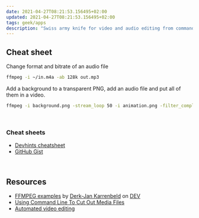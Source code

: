 ```yaml
---
date: 2021-04-27T08:21:53.156495+02:00
updated: 2021-04-27T08:21:53.156495+02:00
tags: geek/apps
description: "Swiss army knife for video and audio editing from command line"
---
```

## Cheat sheet

Change format and bitrate of an audio file
```sh
ffmpeg -i ~/in.m4a -ab 128k out.mp3
```

Add a background to a transparent PNG, add an audio file and put all of them in a video.
```sh
ffmpeg -i background.png -stream_loop 50 -i animation.png -filter_complex overlay -i voiceover.m4a -c:v libx264 -c:a copy out.mp4
```

<br>

### Cheat sheets

- [Devhints cheatsheet](https://devhints.io/ffmpeg "FFMPEG - Devhints")
- [GitHub Gist](https://gist.github.com/steven2358/ba153c642fe2bb1e47485962df07c730 "FFmpeg cheat sheet - GitHub Gist")

<br>

## Resources

- [FFMPEG examples](https://dev.to/sleeplessbyte/ffmpeg-examples-51l7) by [Derk-Jan Karrenbeld](https://derk-jan.com/ "Derk-Jan Karrenbeld") on [DEV]
- [Using Command Line To Cut Out Media Files](https://dev.to/nabbisen/ffmpeg-using-command-line-to-cut-out-video-files-1o3a "ffmpeg: Using Command Line To Cut Out Media Files")
- [Automated video editing](https://dev.to/dak425/cut-up-video-and-audio-with-just-ffmpeg-4l4m "Cut up video and audio with just ffmpeg!")

[DEV]: https://dev.to "DEV"